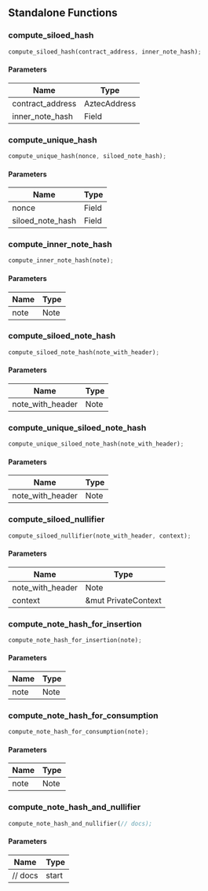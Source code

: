 ## Standalone Functions

### compute_siloed_hash

```rust
compute_siloed_hash(contract_address, inner_note_hash);
```

#### Parameters
| Name | Type |
| --- | --- |
| contract_address | AztecAddress |
| inner_note_hash | Field |

### compute_unique_hash

```rust
compute_unique_hash(nonce, siloed_note_hash);
```

#### Parameters
| Name | Type |
| --- | --- |
| nonce | Field |
| siloed_note_hash | Field |

### compute_inner_note_hash

```rust
compute_inner_note_hash(note);
```

#### Parameters
| Name | Type |
| --- | --- |
| note | Note |

### compute_siloed_note_hash

```rust
compute_siloed_note_hash(note_with_header);
```

#### Parameters
| Name | Type |
| --- | --- |
| note_with_header | Note |

### compute_unique_siloed_note_hash

```rust
compute_unique_siloed_note_hash(note_with_header);
```

#### Parameters
| Name | Type |
| --- | --- |
| note_with_header | Note |

### compute_siloed_nullifier

```rust
compute_siloed_nullifier(note_with_header, context);
```

#### Parameters
| Name | Type |
| --- | --- |
| note_with_header | Note |
| context | &mut PrivateContext |

### compute_note_hash_for_insertion

```rust
compute_note_hash_for_insertion(note);
```

#### Parameters
| Name | Type |
| --- | --- |
| note | Note |

### compute_note_hash_for_consumption

```rust
compute_note_hash_for_consumption(note);
```

#### Parameters
| Name | Type |
| --- | --- |
| note | Note |

### compute_note_hash_and_nullifier

```rust
compute_note_hash_and_nullifier(// docs);
```

#### Parameters
| Name | Type |
| --- | --- |
| // docs | start |

